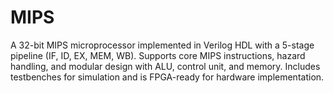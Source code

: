 # MIPS
A 32-bit MIPS microprocessor implemented in Verilog HDL with a 5-stage pipeline (IF, ID, EX, MEM, WB). Supports core MIPS instructions, hazard handling, and modular design with ALU, control unit, and memory. Includes testbenches for simulation and is FPGA-ready for hardware implementation.
